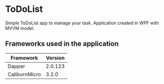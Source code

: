 # ToDoList
Simple ToDoList app to manage your task. 
Application created in WPF with MVVM model.

## Frameworks used in the application

| Framework | Version |
| ------------- | ------------- |
| Dapper | 2.0.123 |
| CaliburnMicro | 3.2.0 |


